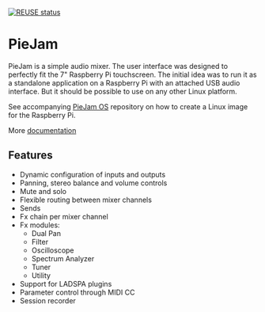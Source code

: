 <!--
SPDX-FileCopyrightText: 2020 Dimitrij Kotrev

SPDX-License-Identifier: CC0-1.0
-->

[![REUSE status](https://api.reuse.software/badge/github.com/nooploop/piejam)](https://api.reuse.software/info/github.com/nooploop/piejam)

# PieJam
PieJam is a simple audio mixer. The user interface was designed to perfectly fit the 7" Raspberry Pi
touchscreen. The initial idea was to run it as a standalone application on a Raspberry Pi
with an attached USB audio interface. But it should be possible to use on any other Linux platform.

See accompanying [PieJam OS](https://github.com/nooploop/piejam_os) repository
on how to create a Linux image for the Raspberry Pi.

More [documentation](https://piejam.readthedocs.io/en/stable/)

## Features
* Dynamic configuration of inputs and outputs
* Panning, stereo balance and volume controls
* Mute and solo
* Flexible routing between mixer channels
* Sends
* Fx chain per mixer channel
* Fx modules:
    * Dual Pan
    * Filter
    * Oscilloscope
    * Spectrum Analyzer
    * Tuner
    * Utility
* Support for LADSPA plugins
* Parameter control through MIDI CC
* Session recorder
